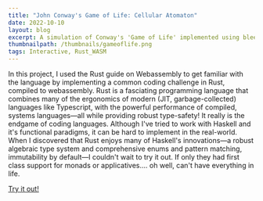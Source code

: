 ```yaml
---
title: "John Conway's Game of Life: Cellular Atomaton"
date: 2022-10-10
layout: blog
excerpt: A simulation of Conway's 'Game of Life' implemented using bleeding-edge web technologies, with Rust code compiled to WebAssembly.
thumbnailpath: /thumbnails/gameoflife.png
tags: Interactive, Rust_WASM
---
```


In this project, I used the Rust guide on Webassembly to get familiar with the language by implementing a common coding challenge in Rust, compiled to webassembly. Rust is a fasciating programming language that combines many of the ergonomics of modern (JIT, garbage-collected) languages like Typescript, with the powerful performance of compiled, systems languages—all while providing robust type-safety! It really is the endgame of coding languages. Although I've tried to work with Haskell and it's functional paradigms, it can be hard to implement in the real-world. When I discovered that Rust enjoys many of Haskell's innovations—a robust algebraic type system and comprehensive enums and pattern matching, immutability by default—I couldn't wait to try it out. If only they had first class support for monads or applicatives.... oh well, can't have everything in life.

<a href="/game-of-life" class="text-primary">Try it out!</a>